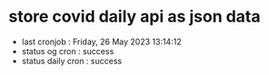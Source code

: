 # store covid daily api as json data

- last cronjob : Friday, 26 May 2023 13:14:12
- status og cron : success
- status daily cron : success
      
      